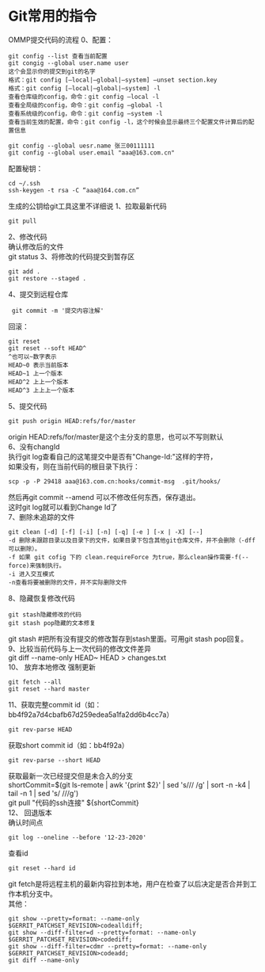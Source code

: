 # Git常用的指令
OMMP提交代码的流程
0、配置：
```
git config --list 查看当前配置
git congig --global user.name user
这个会显示你的提交到git的名字
格式：git config [–local|–global|–system] –unset section.key
格式：git config [–local|–global|–system] -l
查看仓库级的config，命令：git config –local -l
查看全局级的config，命令：git config –global -l
查看系统级的config，命令：git config –system -l
查看当前生效的配置，命令：git config -l，这个时候会显示最终三个配置文件计算后的配置信息
```

```
git config --global uesr.name 张三00111111
git config --global user.email "aaa@163.com.cn"
```

配置秘钥：

```
cd ~/.ssh
ssh-keygen -t rsa -C “aaa@164.com.cn”
```

生成的公钥给git工具这里不详细说
1、拉取最新代码

```
git pull
```

2、修改代码  
确认修改后的文件  
git status 
3、将修改的代码提交到暂存区  

```
git add .
git restore --staged . 
```

4、提交到远程仓库  

```
 git commit -m '提交内容注解'
```

回滚：

```
git reset
git reset --soft HEAD^
^也可以~数字表示
HEAD~0 表示当前版本
HEAD~1 上一个版本
HEAD^2 上上一个版本
HEAD^3 上上上一个版本
```

5、提交代码

```
git push origin HEAD:refs/for/master
```

origin HEAD:refs/for/master是这个主分支的意思，也可以不写则默认   
6、没有changId  
执行git log查看自己的这笔提交中是否有"Change-Id:"这样的字符，  
如果没有，则在当前代码的根目录下执行：  

```
scp -p -P 29418 aaa@163.com.cn:hooks/commit-msg  .git/hooks/
```

然后再git commit --amend 可以不修改任何东西，保存退出。  
这时git log就可以看到Change Id了  
7、删除未追踪的文件  

```
git clean [-d] [-f] [-i] [-n] [-q] [-e ] [-x | -X] [--]
-d 删除未跟踪目录以及目录下的文件，如果目录下包含其他git仓库文件，并不会删除（-dff可以删除）。
-f 如果 git cofig 下的 clean.requireForce 为true，那么clean操作需要-f(--force)来强制执行。
-i 进入交互模式
-n查看将要被删除的文件，并不实际删除文件
```
8、隐藏恢复修改代码  

```
git stash隐藏修改的代码
git stash pop隐藏的文本修复
```
git stash #把所有没有提交的修改暂存到stash里面。可用git stash pop回复。  
9、比较当前代码与上一次代码的修改文件差异  
git diff --name-only HEAD~ HEAD > changes.txt  
10、 放弃本地修改 强制更新  

```
git fetch --all
git reset --hard master
```

11、获取完整commit id（如：bb4f92a7d4cbafb67d259edea5a1fa2dd6b4cc7a）

```
git rev-parse HEAD
```

获取short commit id（如：bb4f92a）  

```
git rev-parse --short HEAD
```

获取最新一次已经提交但是未合入的分支  
shortCommit=$(git ls-remote | awk '{print $2}' | sed 's/\// /g' | sort -n -k4 | tail -n 1 | sed 's/ /\//g')  
git pull "代码的ssh连接" ${shortCommit}  
12、 回退版本  
确认时间点  

```
git log --oneline --before '12-23-2020'
```

查看id

```
git reset --hard id
```

git fetch是将远程主机的最新内容拉到本地，用户在检查了以后决定是否合并到工作本机分支中。  
其他：  

```
git show --pretty=format: --name-only $GERRIT_PATCHSET_REVISION>codealldiff;
git show --diff-filter=d --pretty=format: --name-only $GERRIT_PATCHSET_REVISION>codediff;
git show --diff-filter=cdmr --pretty=format: --name-only $GERRIT_PATCHSET_REVISION>codeadd;
git diff --name-only 
```